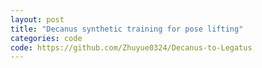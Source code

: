 ```yaml
---
layout: post
title: "Decanus synthetic training for pose lifting"
categories: code
code: https://github.com/Zhuyue0324/Decanus-to-Legatus
---
```


